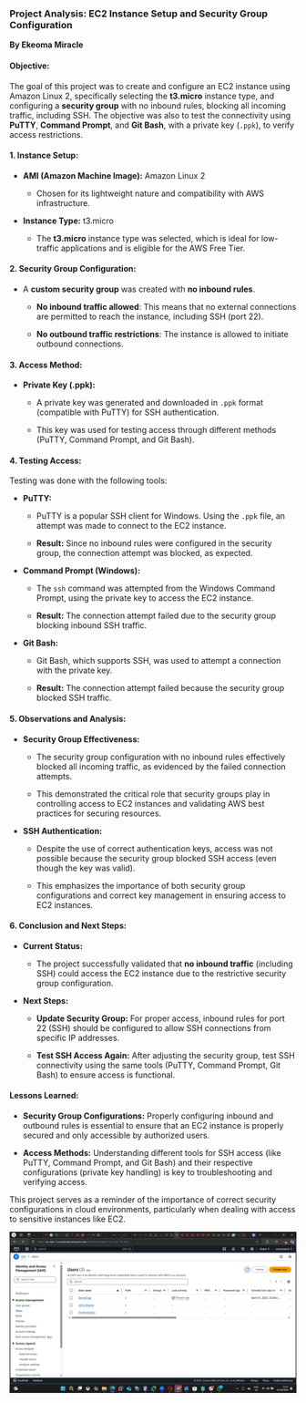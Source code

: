 ### **Project Analysis: EC2 Instance Setup and Security Group Configuration**

**By Ekeoma Miracle**

#### **Objective:**

The goal of this project was to create and configure an EC2 instance using Amazon Linux 2, specifically selecting the **t3.micro** instance type, and configuring a **security group** with no inbound rules, blocking all incoming traffic, including SSH. The objective was also to test the connectivity using **PuTTY**, **Command Prompt**, and **Git Bash**, with a private key (`.ppk`), to verify access restrictions.

#### 

#### **1\. Instance Setup:**

* **AMI (Amazon Machine Image):** Amazon Linux 2

  * Chosen for its lightweight nature and compatibility with AWS infrastructure.

* **Instance Type:** t3.micro

  * The **t3.micro** instance type was selected, which is ideal for low-traffic applications and is eligible for the AWS Free Tier.

#### **2\. Security Group Configuration:**

* A **custom security group** was created with **no inbound rules**.

  * **No inbound traffic allowed**: This means that no external connections are permitted to reach the instance, including SSH (port 22).

  * **No outbound traffic restrictions**: The instance is allowed to initiate outbound connections.

#### **3\. Access Method:**

* **Private Key (.ppk):**

  * A private key was generated and downloaded in `.ppk` format (compatible with PuTTY) for SSH authentication.

  * This key was used for testing access through different methods (PuTTY, Command Prompt, and Git Bash).

#### **4\. Testing Access:**

Testing was done with the following tools:

* **PuTTY:**

  * PuTTY is a popular SSH client for Windows. Using the `.ppk` file, an attempt was made to connect to the EC2 instance.

  * **Result:** Since no inbound rules were configured in the security group, the connection attempt was blocked, as expected.

* **Command Prompt (Windows):**

  * The `ssh` command was attempted from the Windows Command Prompt, using the private key to access the EC2 instance.

  * **Result:** The connection attempt failed due to the security group blocking inbound SSH traffic.

* **Git Bash:**

  * Git Bash, which supports SSH, was used to attempt a connection with the private key.

  * **Result:** The connection attempt failed because the security group blocked SSH traffic.

#### **5\. Observations and Analysis:**

* **Security Group Effectiveness:**

  * The security group configuration with no inbound rules effectively blocked all incoming traffic, as evidenced by the failed connection attempts.

  * This demonstrated the critical role that security groups play in controlling access to EC2 instances and validating AWS best practices for securing resources.

* **SSH Authentication:**

  * Despite the use of correct authentication keys, access was not possible because the security group blocked SSH access (even though the key was valid).

  * This emphasizes the importance of both security group configurations and correct key management in ensuring access to EC2 instances.

#### **6\. Conclusion and Next Steps:**

* **Current Status:**

  * The project successfully validated that **no inbound traffic** (including SSH) could access the EC2 instance due to the restrictive security group configuration.

* **Next Steps:**

  * **Update Security Group:** For proper access, inbound rules for port 22 (SSH) should be configured to allow SSH connections from specific IP addresses.

  * **Test SSH Access Again:** After adjusting the security group, test SSH connectivity using the same tools (PuTTY, Command Prompt, Git Bash) to ensure access is functional.

#### **Lessons Learned:**

* **Security Group Configurations:** Properly configuring inbound and outbound rules is essential to ensure that an EC2 instance is properly secured and only accessible by authorized users.

* **Access Methods:** Understanding different tools for SSH access (like PuTTY, Command Prompt, and Git Bash) and their respective configurations (private key handling) is key to troubleshooting and verifying access.

This project serves as a reminder of the importance of correct security configurations in cloud environments, particularly when dealing with access to sensitive instances like EC2.

![AWS](https://github.com/orjimiracle/Cybersecurity/blob/99076b8c084084a7828c7185f8cd73e733045a64/images/users.jpg)

